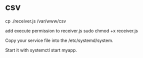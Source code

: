 # csv
cp ./receiver.js /var/www/csv

add execute permission to receiver.js
 sudo chmod +x receiver.js

 
Copy your service file into the /etc/systemd/system.

Start it with systemctl start myapp.

